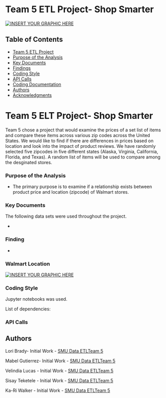# Team 5 ETL Project- Shop Smarter
[![INSERT YOUR GRAPHIC HERE](https://tse1.mm.bing.net/th?id=OIP.xzG43mLd_PSFvGI5LTCjHgHaE8&pid=Api&P=0&w=265&h=178)]()

<!-- TABLE OF CONTENTS -->
## Table of Contents

* [Team 5 ETL Project](#team-5-ETL-project)
* [Purpose of the Analysis](#purpose-of-the-analysis)
* [Key Documents](#key-documents)
* [Findings](#findings)
* [Coding Style](#coding-style)
* [API Calls](#api-calls)
* [Coding Documentation](#coding-documentation)
* [Authors](#authors)
* [Acknowledgments](#acknowledgments)

# Team 5 ELT Project- Shop Smarter

Team 5 chose a project that would examine the prices of a set list of items and compare these items across various zip codes across
the United States.  We would like to find if there are differences in prices based on location and look into the impact of product reviews. 
We have randomly selected five zipcodes in five different states (Alaska, Virginia, California, Florida, and Texas).  A random list of
items will be used to compare among the desginated stores.

### Purpose of the Analysis

* The primary purpose is to examine if a relationship exists between product price and location (zipcode) of Walmart stores.


### Key Documents

The following data sets were used throughout the project.

*


### Finding

*

### Walmart Location

[![INSERT YOUR GRAPHIC HERE]()]()

### Coding Style

Jupyter notebooks was used. 

List of dependencies:

### API Calls

<!-- [City of los Angeles](https://data.lacity.org/resource/8yfh-4gug.json)-->

## Authors


Lori Brady- Initial Work - [SMU Data ETLTeam 5](https://github.com/loribeth18)

Mabel Gutierrez- Initial Work - [SMU Data ETLTeam 5](https://github.com/mabel912)

Velindia Lucas - Initial Work - [SMU Data ETLTeam 5](https://github.com/chele0630)

Sisay Teketele - Initial Work - [SMU Data ETLTeam 5](https://github.com/sisayyt)

Ka-Ri Walker - Initial Work - [SMU Data ETLTeam 5](https://github.com/ButtonWalker)
